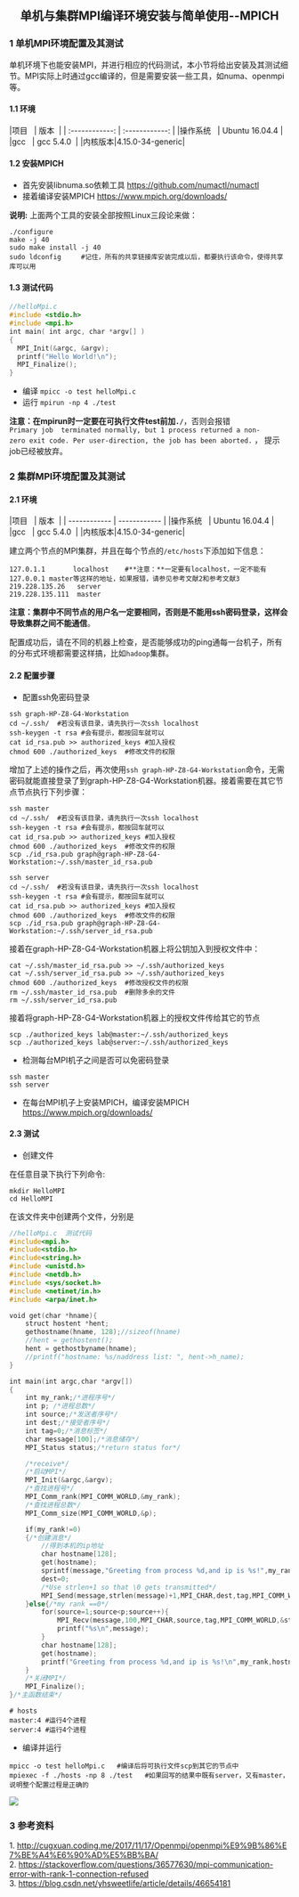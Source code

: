 ## <center>**单机与集群MPI编译环境安装与简单使用--MPICH**</center>

### 1 单机MPI环境配置及其测试

单机环境下也能安装MPI，并进行相应的代码测试，本小节将给出安装及其测试细节。MPI实际上时通过gcc编译的，但是需要安装一些工具，如numa、openmpi等。

#### 1.1 环境


|项目   | 版本  |
| :------------: | :------------: |
|操作系统   | Ubuntu 16.04.4 |
|gcc   | gcc 5.4.0  |
|内核版本|4.15.0-34-generic|

#### 1.2 安装MPICH

* 首先安装libnuma.so依赖工具   https://github.com/numactl/numactl
* 接着编译安装MPICH https://www.mpich.org/downloads/

**说明:** 上面两个工具的安装全部按照Linux三段论来做：

```shell
./configure
make -j 40
sudo make install -j 40
sudo ldconfig     #记住，所有的共享链接库安装完成以后，都要执行该命令，使得共享库可以用
```

#### 1.3 测试代码

```c
//helloMpi.c
#include <stdio.h>
#include <mpi.h>
int main( int argc, char *argv[] )
{
  MPI_Init(&argc, &argv);
  printf("Hello World!\n");
  MPI_Finalize();
}
```

* 编译  `mpicc -o test helloMpi.c`
* 运行  `mpirun -np 4 ./test`

**注意：在mpirun时一定要在可执行文件test前加`./`**，否则会报错`Primary job  terminated normally, but 1 process returned a non-zero exit code. Per user-direction, the job has been aborted.` ， 提示job已经被放弃。

### 2 集群MPI环境配置及其测试

#### 2.1 环境

|项目   | 版本  |
| ------------ | ------------ |
|操作系统   | Ubuntu 16.04.4 |
|gcc   | gcc 5.4.0  |
|内核版本|4.15.0-34-generic|

建立两个节点的MPI集群，并且在每个节点的`/etc/hosts`下添加如下信息：

```shell
127.0.1.1       localhost    #**注意：**一定要有localhost，一定不能有127.0.0.1 master等这样的地址，如果报错，请参见参考文献2和参考文献3
219.228.135.26   server
219.228.135.111  master
```

**注意：集群中不同节点的用户名一定要相同，否则是不能用ssh密码登录，这样会导致集群之间不能通信**。

配置成功后，请在不同的机器上检查，是否能够成功的ping通每一台机子，所有的分布式环境都需要这样搞，比如`hadoop`集群。

#### 2.2 配置步骤

* 配置ssh免密码登录

```shell
ssh graph-HP-Z8-G4-Workstation
cd ~/.ssh/  #若没有该目录，请先执行一次ssh localhost
ssh-keygen -t rsa #会有提示，都按回车就可以
cat id_rsa.pub >> authorized_keys #加入授权
chmod 600 ./authorized_keys  #修改文件的权限
```

增加了上述的操作之后，再次使用`ssh graph-HP-Z8-G4-Workstation`命令，无需密码就能直接登录了到graph-HP-Z8-G4-Workstation机器。接着需要在其它节点节点执行下列步骤：

```shell
ssh master
cd ~/.ssh/  #若没有该目录，请先执行一次ssh localhost
ssh-keygen -t rsa #会有提示，都按回车就可以
cat id_rsa.pub >> authorized_keys #加入授权
chmod 600 ./authorized_keys  #修改文件的权限
scp ./id_rsa.pub graph@graph-HP-Z8-G4-Workstation:~/.ssh/master_id_rsa.pub

ssh server
cd ~/.ssh/  #若没有该目录，请先执行一次ssh localhost
ssh-keygen -t rsa #会有提示，都按回车就可以
cat id_rsa.pub >> authorized_keys #加入授权
chmod 600 ./authorized_keys  #修改文件的权限
scp ./id_rsa.pub graph@graph-HP-Z8-G4-Workstation:~/.ssh/server_id_rsa.pub
```

接着在graph-HP-Z8-G4-Workstation机器上将公钥加入到授权文件中：

```shell
cat ~/.ssh/master_id_rsa.pub >> ~/.ssh/authorized_keys
cat ~/.ssh/server_id_rsa.pub >> ~/.ssh/authorized_keys
chmod 600 ./authorized_keys  #修改授权文件的权限
rm ~/.ssh/master_id_rsa.pub  #删除多余的文件
rm ~/.ssh/server_id_rsa.pub
```

接着将graph-HP-Z8-G4-Workstation机器上的授权文件传给其它的节点

```shell
scp ./authorized_keys lab@master:~/.ssh/authorized_keys
scp ./authorized_keys lab@server:~/.ssh/authorized_keys
```

* 检测每台MPI机子之间是否可以免密码登录

```shell
ssh master
ssh server
```

* 在每台MPI机子上安装MPICH，编译安装MPICH https://www.mpich.org/downloads/

#### 2.3 测试

* 创建文件

在任意目录下执行下列命令:

```shell
mkdir HelloMPI
cd HelloMPI
```

在该文件夹中创建两个文件，分别是

```c
//helloMpi.c  测试代码
#include<mpi.h>
#include<stdio.h>
#include<string.h>
#include <unistd.h>
#include <netdb.h>
#include <sys/socket.h>
#include <netinet/in.h>
#include <arpa/inet.h>

void get(char *hname){
    struct hostent *hent;
    gethostname(hname, 128);//sizeof(hname)
    //hent = gethostent();
    hent = gethostbyname(hname);
    //printf("hostname: %s/naddress list: ", hent->h_name);
}

int main(int argc,char *argv[])
{
    int my_rank;/*进程序号*/
    int p; /*进程总数*/
    int source;/*发送者序号*/
    int dest;/*接受者序号*/
    int tag=0;/*消息标签*/
    char message[100];/*消息储存*/
    MPI_Status status;/*return status for*/

    /*receive*/
    /*启动MPI*/
    MPI_Init(&argc,&argv);
    /*查找进程号*/
    MPI_Comm_rank(MPI_COMM_WORLD,&my_rank);
    /*查找进程总数*/
    MPI_Comm_size(MPI_COMM_WORLD,&p);

    if(my_rank!=0)
    {/*创建消息*/
        //得到本机的ip地址
        char hostname[128];
        get(hostname);
        sprintf(message,"Greeting from process %d,and ip is %s!",my_rank,hostname);
        dest=0;
        /*Use strlen+1 so that \0 gets transmitted*/
        MPI_Send(message,strlen(message)+1,MPI_CHAR,dest,tag,MPI_COMM_WORLD);
    }else{/*my rank ==0*/
        for(source=1;source<p;source++){
            MPI_Recv(message,100,MPI_CHAR,source,tag,MPI_COMM_WORLD,&status);
            printf("%s\n",message);
        }
        char hostname[128];
        get(hostname);
        printf("Greeting from process %d,and ip is %s!\n",my_rank,hostname);
    }
    /*关闭MPI*/
    MPI_Finalize();
}/*主函数结束*/
```

```shell
# hosts
master:4 #运行4个进程
server:4 #运行4个进程
```

* 编译并运行

```shell
mpicc -o test helloMpi.c   #编译后将可执行文件scp到其它的节点中
mpiexec -f ./hosts -np 8 ./test   #如果回写的结果中既有server，又有master，说明整个配置过程是正确的
```

![](https://github.com/JunpengCode/Papers/blob/master/Technical-Documents/Parallel-Computing/MPI-Programming/images/mpi-cluster.png)

### 3 参考资料

1. http://cugxuan.coding.me/2017/11/17/Openmpi/openmpi%E9%9B%86%E7%BE%A4%E6%90%AD%E5%BB%BA/
2. https://stackoverflow.com/questions/36577630/mpi-communication-error-with-rank-1-connection-refused
3. https://blog.csdn.net/yhsweetlife/article/details/46654181
